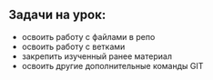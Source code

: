 ## Задачи на урок:
- освоить работу с файлами в репо
- освоить работу с ветками
- закрепить изученный ранее материал
- освоить другие дополнительные команды GIT